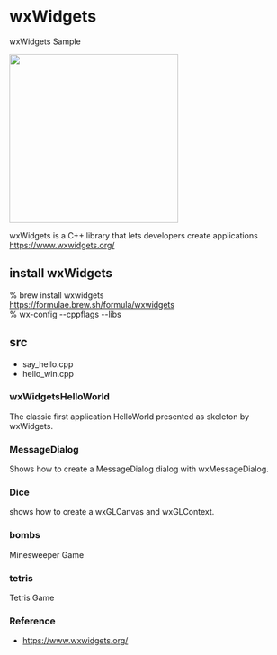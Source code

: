 wxWidgets
===============

wxWidgets Sample <br/>

<image src="https://raw.githubusercontent.com/ohwada/MAC_cpp_Samples/master/wxWidgets/wxWidgetsHelloWorld/screenshots/hello.png" width="300" /> <br/>

wxWidgets is a C++ library that lets developers create applications <br/>
https://www.wxwidgets.org/ <br/>


## install wxWidgets
% brew install  wxwidgets <br/>
https://formulae.brew.sh/formula/wxwidgets <br/>
% wx-config --cppflags --libs <br/>


## src
- say_hello.cpp <br/>
- hello_win.cpp <br/>

### wxWidgetsHelloWorld
The classic first application HelloWorld presented as skeleton by wxWidgets. <br/>

### MessageDialog
Shows how to create a MessageDialog dialog with wxMessageDialog. <br/>

### Dice
shows how to create a wxGLCanvas and wxGLContext. <br/>

### bombs
Minesweeper Game <br/>

### tetris
Tetris Game <br/>

 ### Reference
- https://www.wxwidgets.org/ 

